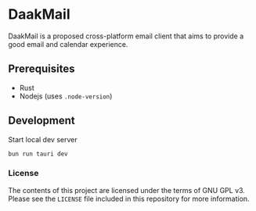 # DaakMail

DaakMail is a proposed cross-platform email client that aims to provide a good email and calendar experience.

## Prerequisites
- Rust
- Nodejs (uses `.node-version`)

## Development
Start local dev server
```
bun run tauri dev
```

### License

The contents of this project are licensed under the terms of GNU GPL v3. Please see the `LICENSE` file included in this repository for more information.
